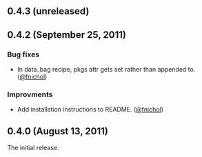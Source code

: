 ## 0.4.3 (unreleased)


## 0.4.2 (September 25, 2011)

### Bug fixes

* In data\_bag recipe, pkgs attr gets set rather than appended to. ([@fnichol][])

### Improvments

* Add installation instructions to README. ([@fnichol][])


## 0.4.0 (August 13, 2011)

The initial release.

[@fnichol]: https://github.com/fnichol
